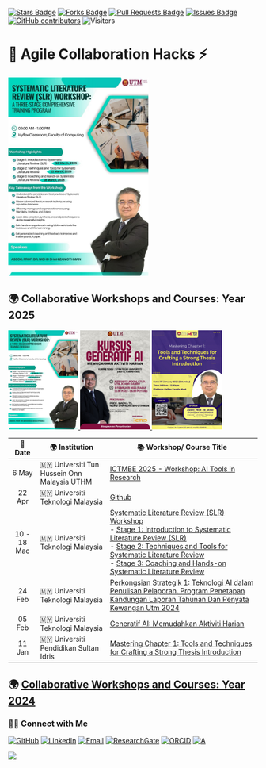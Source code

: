 <a href="https://github.com/drshahizan/short-course/stargazers"><img src="https://img.shields.io/github/stars/drshahizan/short-course" alt="Stars Badge"/></a>
<a href="https://github.com/drshahizan/short-course/network/members"><img src="https://img.shields.io/github/forks/drshahizan/short-course" alt="Forks Badge"/></a>
<a href="https://github.com/drshahizan/short-course/pulls"><img src="https://img.shields.io/github/issues-pr/drshahizan/short-course" alt="Pull Requests Badge"/></a>
<a href="https://github.com/drshahizan/short-course"><img src="https://img.shields.io/github/issues/drshahizan/short-course" alt="Issues Badge"/></a>
<a href="https://github.com/drshahizan/short-course/graphs/contributors"><img alt="GitHub contributors" src="https://img.shields.io/github/contributors/drshahizan/short-course?color=2b9348"></a>
![Visitors](https://api.visitorbadge.io/api/visitors?path=https%3A%2F%2Fgithub.com%2Fdrshahizan%2Fshort-course&labelColor=%23d9e3f0&countColor=%23697689&style=flat)

# 🚀 Agile Collaboration Hacks ⚡

<a href="https://github.com/drshahizan/short-course/tree/main/workshop/25slr">
 <img src="https://github.com/drshahizan/short-course/blob/main/workshop/25slr/images/25slr.jpeg" alt="Dr Shahizan SLR"  height="400">
</a> 

## 🌍 Collaborative Workshops and Courses: Year 2025

<a href="https://github.com/drshahizan/short-course/tree/main/workshop/25slr">
 <img src="https://github.com/drshahizan/short-course/blob/main/workshop/25slr/images/25slr.jpeg" alt="Dr Shahizan SLR"  height="200">
</a> 
<a href="https://github.com/drshahizan/short-course/tree/main/workshop/25ctld">
 <img src="https://github.com/drshahizan/short-course/blob/main/workshop/image/25%20Gen%20AI.jpeg" alt="Dr Shahizan CTLD"  height="200">
</a>
<a href="https://github.com/drshahizan/short-course/tree/main/workshop/25upsi">
 <img src="https://github.com/drshahizan/short-course/blob/main/workshop/image/UPSI_c1_2025.jpeg" alt="Dr Shahizan UPSI"  height="200">
</a>



| 📅 Date | 🌍 Institution                                        | 📚 Workshop/ Course Title                                                                                          | 
|:---:|-----------------------------------------------------------|------------------------------------------------------------------------------------------------------------|
|6 May | 🇲🇾 Universiti Tun Hussein Onn Malaysia UTHM | [ICTMBE 2025 - Workshop: AI Tools in Research](https://github.com/drshahizan/short-course/tree/main/workshop/25ICTMBE) | 
|22 Apr| 🇲🇾 Universiti Teknologi Malaysia             | [Github](https://github.com/drshahizan/short-course/) | 
| 10 - 18 Mac| 🇲🇾 Universiti Teknologi Malaysia             | [Systematic Literature Review (SLR) Workshop](https://github.com/drshahizan/short-course/tree/main/workshop/25slr) <br> - [Stage 1: Introduction to Systematic Literature Review (SLR)](https://github.com/drshahizan/short-course/tree/main/workshop/25slr) <br> - [Stage 2: Techniques and Tools for Systematic Literature Review](https://github.com/drshahizan/short-course/tree/main/workshop25slr) <br> - [Stage 3: Coaching and Hands-on Systematic Literature Review](https://github.com/drshahizan/short-course/tree/main/workshop/25slr) | 
|24 Feb | 🇲🇾 Universiti Teknologi Malaysia             | [Perkongsian Strategik 1: Teknologi AI dalam Penulisan Pelaporan. Program Penetapan Kandungan Laporan Tahunan Dan Penyata Kewangan Utm 2024](https://github.com/drshahizan/short-course/tree/main/workshop/25kewangan) | 
| 05 Feb | 🇲🇾 Universiti Teknologi Malaysia             | [Generatif AI: Memudahkan Aktiviti Harian](https://github.com/drshahizan/short-course/tree/main/workshop/25ctld) | 
| 11 Jan | 🇲🇾 Universiti Pendidikan Sultan Idris              | [Mastering Chapter 1: Tools and Techniques for Crafting a Strong Thesis Introduction](https://github.com/drshahizan/short-course/tree/main/workshop/25upsi) | 


## 🌍 [Collaborative Workshops and Courses: Year 2024](/workshop/workshop2024.md)


### 🙌🏻 Connect with Me
<p align="left">
    <a href="https://github.com/drshahizan" target="_blank"><img alt="GitHub" src="https://img.shields.io/badge/-@drshahizan-181717?style=flat-square&logo=GitHub&logoColor=white"></a>
    <a href="https://www.linkedin.com/in/drshahizan" target="_blank"><img alt="LinkedIn" src="https://img.shields.io/badge/-drshahizan-blue?style=flat-square&logo=Linkedin&logoColor=white&link=https://www.linkedin.com/in/drshahizan/"></a>
    <a href="mailto:shahizan@utm.my" target="_blank"><img alt="Email" src="https://img.shields.io/badge/-shahizan@utm.my-c14438?style=flat-square&logo=Gmail&logoColor=white&link=mailto:shahizan@utm.my.com"></a>
    <a href="https://www.researchgate.net/profile/Mohd-Othman-28" target="_blank"><img alt="ResearchGate" src="https://img.shields.io/badge/-ResearchGate-00CCBB?style=flat-square&logo=ResearchGate&logoColor=white"></a>
    <a href="https://orcid.org/0000-0003-4261-1873" target="_blank"><img alt="ORCID" src="https://img.shields.io/badge/-ORCID-A6CE39?style=flat-square&logo=ORCID&logoColor=white"></a> 
 <a href="https://visitorbadge.io/status?path=https%3A%2F%2Fgithub.com%2Fdrshahizan" target="_blank"><img alt="A" src="https://api.visitorbadge.io/api/visitors?path=https%3A%2F%2Fgithub.com%2Fdrshahizan&labelColor=%23697689&countColor=%23555555&style=plastic"></a>
 
![](https://hit.yhype.me/github/profile?user_id=81284918)
</p>
